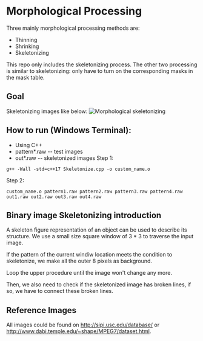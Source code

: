 # Morphological Processing
Three mainly morphological processing methods are:
* Thinning
* Shrinking
* Skeletonizing

This repo only includes the skeletonizing process.
The other two processing is similar to skeletonizing: only have to turn on the corresponding masks in the mask table.
## Goal
Skeletonizing images like below:
![Morphological skeletonizing](https://backto1995.com/temp_img/morph.png)
## How to run (Windows Terminal):
- Using C++
- pattern*.raw -- test images
- out*.raw -- skeletonized images
Step 1:
```
g++ -Wall -std=c++17 Skeletonize.cpp -o custom_name.o
```
Step 2:
```
custom_name.o pattern1.raw pattern2.raw pattern3.raw pattern4.raw out1.raw out2.raw out3.raw out4.raw
```
## Binary image Skeletonizing introduction
A skeleton figure representation of an object can be used to describe its structure.
We use a small size square window of 3 * 3 to traverse the input image.

If the pattern of the current windiw location meets the condition to skeletonize, we make all the outer 8 pixels as background.

Loop the upper procedure until the image won't change any more.

Then, we also need to check if the skeletonized image has broken lines, if so, we have to connect these broken lines.
## Reference Images
All images could be found on http://sipi.usc.edu/database/ or http://www.dabi.temple.edu/~shape/MPEG7/dataset.html.
